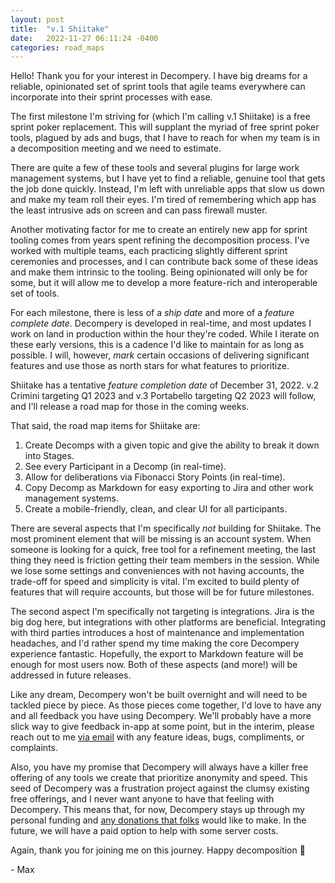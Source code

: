 ```yaml
---
layout: post
title:  "v.1 Shiitake"
date:   2022-11-27 06:11:24 -0400
categories: road_maps
---
```


Hello! Thank you for your interest in Decompery. I have big dreams for a reliable, opinionated set of sprint tools that agile teams everywhere can incorporate into their sprint processes with ease.

The first milestone I'm striving for (which I'm calling v.1 Shiitake) is a free sprint poker replacement. This will supplant the myriad of free sprint poker tools, plagued by ads and bugs, that I have to reach for when my team is in a decomposition meeting and we need to estimate.

There are quite a few of these tools and several plugins for large work management systems, but I have yet to find a reliable, genuine tool that gets the job done quickly. Instead, I'm left with unreliable apps that slow us down and make my team roll their eyes. I'm tired of remembering which app has the least intrusive ads on screen and can pass firewall muster.

Another motivating factor for me to create an entirely new app for sprint tooling comes from years spent refining the decomposition process. I've worked with multiple teams, each practicing slightly different sprint ceremonies and processes, and I can contribute back some of these ideas and make them intrinsic to the tooling. Being opinionated will only be for some, but it will allow me to develop a more feature-rich and interoperable set of tools.

For each milestone, there is less of a *ship date* and more of a *feature complete date*. Decompery is developed in real-time, and most updates I work on land in production within the hour they're coded. While I iterate on these early versions, this is a cadence I'd like to maintain for as long as possible. I will, however, *mark* certain occasions of delivering significant features and use those as north stars for what features to prioritize.

Shiitake has a tentative *feature completion date* of December 31, 2022. v.2 Crimini targeting Q1 2023 and v.3 Portabello targeting Q2 2023 will follow, and I'll release a road map for those in the coming weeks.

That said, the road map items for Shiitake are:

1. Create Decomps with a given topic and give the ability to break it down into Stages.
1. See every Participant in a Decomp (in real-time).
1. Allow for deliberations via Fibonacci Story Points (in real-time).
1. Copy Decomp as Markdown for easy exporting to Jira and other work management systems.
1. Create a mobile-friendly, clean, and clear UI for all participants.

There are several aspects that I'm specifically _not_ building for Shiitake. The most prominent element that will be missing is an account system. When someone is looking for a quick, free tool for a refinement meeting, the last thing they need is friction getting their team members in the session. While we lose some settings and conveniences with not having accounts, the trade-off for speed and simplicity is vital. I'm excited to build plenty of features that will require accounts, but those will be for future milestones.

The second aspect I'm specifically not targeting is integrations. Jira is the big dog here, but integrations with other platforms are beneficial. Integrating with third parties introduces a host of maintenance and implementation headaches, and I'd rather spend my time making the core Decompery experience fantastic. Hopefully, the export to Markdown feature will be enough for most users now. Both of these aspects (and more!) will be addressed in future releases.

Like any dream, Decompery won't be built overnight and will need to be tackled piece by piece. As those pieces come together, I'd love to have any and all feedback you have using Decompery. We'll probably have a more slick way to give feedback in-app at some point, but in the interim, please reach out to me [via email](mailto:max@audaciousaardvark.com) with any feature ideas, bugs, compliments, or complaints.

Also, you have my promise that Decompery will always have a killer free offering of any tools we create that prioritize anonymity and speed. This seed of Decompery was a frustration project against the clumsy existing free offerings, and I never want anyone to have that feeling with Decompery. This means that, for now, Decompery stays up through my personal funding and [any donations that folks](https://ko-fi.com/W7W563B5T) would like to make. In the future, we will have a paid option to help with some server costs.

Again, thank you for joining me on this journey. Happy decomposition 🍄

\- Max
